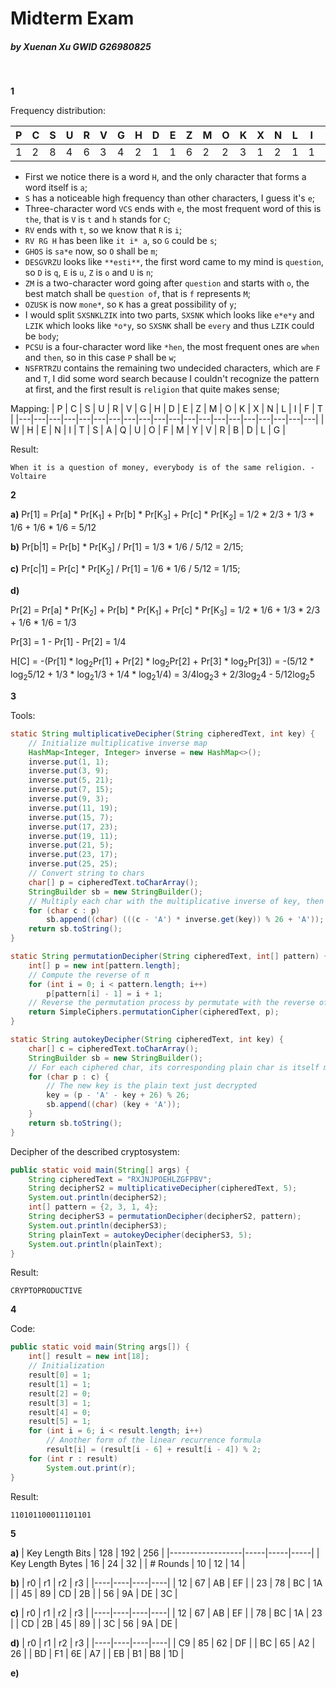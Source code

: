 # Midterm Exam

##### by Xuenan Xu GWID G26980825
&nbsp;

**1**

Frequency distribution:

| P | C | S | U | R | V | G | H | D | E | Z | M | O | K | X | N | L | I | F | T |
|---|---|---|---|---|---|---|---|---|---|---|---|---|---|---|---|---|---|---|---|
| 1 | 2 | 8 | 4 | 6 | 3 | 4 | 2 | 1 | 1 | 6 | 2 | 2 | 3 | 1 | 2 | 1 | 1 | 1 | 1 |

+ First we notice there is a word `H`, and the only character that forms a word itself is `a`;
+ `S` has a noticeable high frequency than other characters, I guess it's `e`;
+ Three-character word `VCS` ends with `e`, the most frequent word of this is `the`, that is `V` is `t` and `h` stands for `C`;
+ `RV` ends with `t`, so we know that `R` is `i`;
+ `RV RG H` has been like `it i* a`, so `G` could be `s`;
+ `GHOS` is `sa*e` now, so `O` shall be `m`;
+ `DESGVRZU` looks like `**esti**`, the first word came to my mind is `question`, so `D` is `q`, `E` is `u`, `Z` is `o` and `U` is `n`;
+ `ZM` is a two-character word going after `question` and starts with `o`, the best match shall be `question of`, that is `f` represents `M`;
+ `OZUSK` is now `mone*`, so `K` has a great possibility of `y`;
+ I would split `SXSNKLZIK` into two parts, `SXSNK` which looks like `e*e*y` and `LZIK` which looks like `*o*y`, so `SXSNK` shall be `every` and thus `LZIK` could be `body`;
+ `PCSU` is a four-character word like `*hen`, the most frequent ones are `when` and `then`, so in this case `P` shall be `w`;
+ `NSFRTRZU` contains the remaining two undecided characters, which are `F` and `T`, I did some word search because I couldn't recognize the pattern at first, and the first result is `religion` that quite makes sense;

Mapping:
| P | C | S | U | R | V | G | H | D | E | Z | M | O | K | X | N | L | I | F | T |
|---|---|---|---|---|---|---|---|---|---|---|---|---|---|---|---|---|---|---|---|
| W | H | E | N | I | T | S | A | Q | U | O | F | M | Y | V | R | B | D | L | G |

Result:

`When it is a question of money, everybody is of the same religion. -Voltaire`

**2**

**a)** Pr[1] = Pr[a] * Pr[K<sub>1</sub>] + Pr[b] * Pr[K<sub>3</sub>] + Pr[c] * Pr[K<sub>2</sub>] = 1/2 * 2/3 + 1/3 * 1/6 + 1/6 * 1/6 = 5/12

**b)** Pr[b|1] = Pr[b] * Pr[K<sub>3</sub>] / Pr[1] = 1/3 * 1/6 / 5/12 = 2/15;

**c)** Pr[c|1] = Pr[c] * Pr[K<sub>2</sub>] / Pr[1] = 1/6 * 1/6 / 5/12 = 1/15;

**d)**

Pr[2] = Pr[a] * Pr[K<sub>2</sub>] + Pr[b] * Pr[K<sub>1</sub>] + Pr[c] * Pr[K<sub>3</sub>] = 1/2 * 1/6 + 1/3 * 2/3 + 1/6 * 1/6 = 1/3

Pr[3] = 1 - Pr[1] - Pr[2] = 1/4

H[C] = -(Pr[1] * log<sub>2</sub>Pr[1] + Pr[2] * log<sub>2</sub>Pr[2] + Pr[3] * log<sub>2</sub>Pr[3]) = -(5/12 * log<sub>2</sub>5/12 + 1/3 * log<sub>2</sub>1/3 + 1/4 * log<sub>2</sub>1/4) = 3/4log<sub>2</sub>3 + 2/3log<sub>2</sub>4 - 5/12log<sub>2</sub>5

**3**

Tools:
```java
static String multiplicativeDecipher(String cipheredText, int key) {
    // Initialize multiplicative inverse map
    HashMap<Integer, Integer> inverse = new HashMap<>();
    inverse.put(1, 1);
    inverse.put(3, 9);
    inverse.put(5, 21);
    inverse.put(7, 15);
    inverse.put(9, 3);
    inverse.put(11, 19);
    inverse.put(15, 7);
    inverse.put(17, 23);
    inverse.put(19, 11);
    inverse.put(21, 5);
    inverse.put(23, 17);
    inverse.put(25, 25);
    // Convert string to chars
    char[] p = cipheredText.toCharArray();
    StringBuilder sb = new StringBuilder();
    // Multiply each char with the multiplicative inverse of key, then mod 26
    for (char c : p)
        sb.append((char) (((c - 'A') * inverse.get(key)) % 26 + 'A'));
    return sb.toString();
}
```
```java
static String permutationDecipher(String cipheredText, int[] pattern) {
    int[] p = new int[pattern.length];
    // Compute the reverse of π
    for (int i = 0; i < pattern.length; i++)
        p[pattern[i] - 1] = i + 1;
    // Reverse the permutation process by permutate with the reverse of π
    return SimpleCiphers.permutationCipher(cipheredText, p);
}
```
```java
static String autokeyDecipher(String cipheredText, int key) {
    char[] c = cipheredText.toCharArray();
    StringBuilder sb = new StringBuilder();
    // For each ciphered char, its corresponding plain char is itself minus the key (mod 26)
    for (char p : c) {
        // The new key is the plain text just decrypted
        key = (p - 'A' - key + 26) % 26;
        sb.append((char) (key + 'A'));
    }
    return sb.toString();
}
```

Decipher of the described cryptosystem:
```java
public static void main(String[] args) {
    String cipheredText = "RXJNJPOEHLZGFPBV";
    String decipherS2 = multiplicativeDecipher(cipheredText, 5);
    System.out.println(decipherS2);
    int[] pattern = {2, 3, 1, 4};
    String decipherS3 = permutationDecipher(decipherS2, pattern);
    System.out.println(decipherS3);
    String plainText = autokeyDecipher(decipherS3, 5);
    System.out.println(plainText);
}
```

Result:
```
CRYPTOPRODUCTIVE
```

**4**

Code:
```java
public static void main(String args[]) {
    int[] result = new int[18];
    // Initialization
    result[0] = 1;
    result[1] = 1;
    result[2] = 0;
    result[3] = 1;
    result[4] = 0;
    result[5] = 1;
    for (int i = 6; i < result.length; i++)
        // Another form of the linear recurrence formula
        result[i] = (result[i - 6] + result[i - 4]) % 2;
    for (int r : result)
        System.out.print(r);
}
```
Result:
```
110101100011101101
```

**5**

**a)**
| Key Length Bits  | 128 | 192 | 256 |
|------------------|-----|-----|-----|
| Key Length Bytes | 16  | 24  | 32  |
| # Rounds         | 10  | 12  | 14  |

**b)**
| r0 | r1 | r2 | r3 |
|----|----|----|----|
| 12 | 67 | AB | EF |
| 23 | 78 | BC | 1A |
| 45 | 89 | CD | 2B |
| 56 | 9A | DE | 3C |

**c)**
| r0 | r1 | r2 | r3 |
|----|----|----|----|
| 12 | 67 | AB | EF |
| 78 | BC | 1A | 23 |
| CD | 2B | 45 | 89 |
| 3C | 56 | 9A | DE |

**d)**
| r0 | r1 | r2 | r3 |
|----|----|----|----|
| C9 | 85 | 62 | DF |
| BC | 65 | A2 | 26 |
| BD | F1 | 6E | A7 |
| EB | B1 | B8 | 1D |

**e)**
